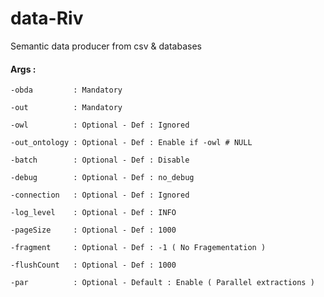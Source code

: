 # data-Riv

Semantic data producer from csv &amp; databases 

#### Args :

    -obda         : Mandatory

    -out          : Mandatory
    
    -owl          : Optional - Def : Ignored
 
    -out_ontology : Optional - Def : Enable if -owl # NULL
   
    -batch        : Optional - Def : Disable
  
    -debug        : Optional - Def : no_debug
  
    -connection   : Optional - Def : Ignored

    -log_level    : Optional - Def : INFO
    
    -pageSize     : Optional - Def : 1000

    -fragment     : Optional - Def : -1 ( No Fragementation )
 
    -flushCount   : Optional - Def : 1000
 
    -par          : Optional - Default : Enable ( Parallel extractions )


